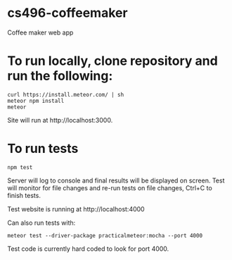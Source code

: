# cs496-coffeemaker
Coffee maker web app

# To run locally, clone repository and run the following:
```
curl https://install.meteor.com/ | sh
meteor npm install
meteor
```
Site will run at http://localhost:3000.

# To run tests
```
npm test
```
Server will log to console and final results will be displayed on screen.
Test will monitor for file changes and re-run tests on file changes, Ctrl+C to
finish tests.

Test website is running at http://localhost:4000

Can also run tests with:
```
meteor test --driver-package practicalmeteor:mocha --port 4000
```
Test code is currently hard coded to look for port 4000.
